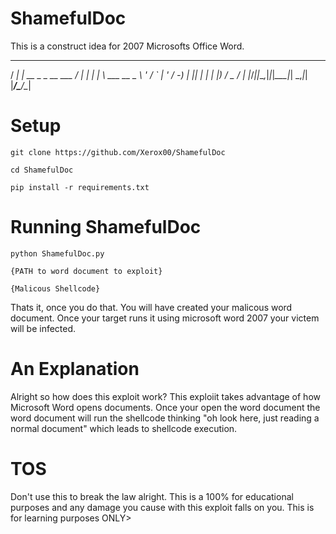 # ShamefulDoc
This is a construct idea for 2007 Microsofts Office Word.
  ___ _                    __      _   ___          
 / __| |_  __ _ _ __  ___ / _|_  _| | |   \ ___  __ 
 \__ \ ' \/ _` | '  \/ -_)  _| || | | | |) / _ \/ _|
 |___/_||_\__,_|_|_|_\___|_|  \_,_|_| |___/\___/\__|

# Setup
```
git clone https://github.com/Xerox00/ShamefulDoc
```
```
cd ShamefulDoc
```
```
pip install -r requirements.txt
```

# Running ShamefulDoc
```
python ShamefulDoc.py
```
```
{PATH to word document to exploit}
```
```
{Malicous Shellcode}
```
Thats it, once you do that. You will have created your malicous word document. Once your target runs it using microsoft word 2007 your victem will be infected.

# An Explanation
Alright so how does this exploit work? This exploiit takes advantage of how Microsoft Word opens documents. Once your open the word document the word document will run the shellcode thinking "oh look here, just reading a normal document" which leads to shellcode execution. 

# TOS
Don't use this to break the law alright. This is a 100% for educational purposes and any damage you cause with this exploit falls on you. This is for learning purposes ONLY>
